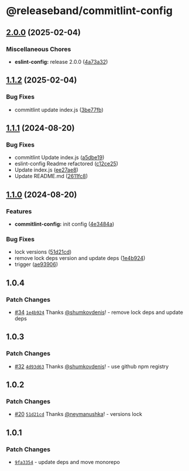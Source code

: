 # @releaseband/commitlint-config

## [2.0.0](https://github.com/releaseband/nodejs-tools/compare/commitlint-config-v1.1.2...commitlint-config-v2.0.0) (2025-02-04)


### Miscellaneous Chores

* **eslint-config:** release 2.0.0 ([4a73a32](https://github.com/releaseband/nodejs-tools/commit/4a73a322b8e56753eed9b6298018b850e9f6c9d8))

## [1.1.2](https://github.com/releaseband/nodejs-tools/compare/commitlint-config-v1.1.1...commitlint-config-v1.1.2) (2025-02-04)


### Bug Fixes

* commitlint update index.js ([3be77fb](https://github.com/releaseband/nodejs-tools/commit/3be77fbb647a3299d738ebb44d096d32adf69896))

## [1.1.1](https://github.com/releaseband/nodejs-tools/compare/commitlint-config-v1.1.0...commitlint-config-v1.1.1) (2024-08-20)


### Bug Fixes

* commitlint Update index.js ([a5dbe19](https://github.com/releaseband/nodejs-tools/commit/a5dbe1963ad2c773323be5bba552d2e7709fa1fa))
* eslint-config Readme refactored ([c12ce25](https://github.com/releaseband/nodejs-tools/commit/c12ce2595ee494b40964ce52d5417f6e3dd63e68))
* Update index.js ([ee27ae8](https://github.com/releaseband/nodejs-tools/commit/ee27ae81eafecb79eb7c6899b69a95daea709da2))
* Update README.md ([2611fc8](https://github.com/releaseband/nodejs-tools/commit/2611fc8945680c72762534237a5c6f972f76133c))

## [1.1.0](https://github.com/releaseband/nodejs-tools/compare/commitlint-config-v1.0.4...commitlint-config-v1.1.0) (2024-08-20)


### Features

* **commitlint-config:** init config ([4e3484a](https://github.com/releaseband/nodejs-tools/commit/4e3484ad7e18b9e31e689e4f8d479702ce734816))


### Bug Fixes

* lock versions ([51d21cd](https://github.com/releaseband/nodejs-tools/commit/51d21cdf74e55804d7bc690fc271fa0abee41b49))
* remove lock deps version and update deps ([1e4b924](https://github.com/releaseband/nodejs-tools/commit/1e4b924798c14b54043b42b18431b78e882d8c82))
* trigger ([ae93906](https://github.com/releaseband/nodejs-tools/commit/ae93906c1bc8eceed0a64feff85d1dbc2b3ed375))

## 1.0.4

### Patch Changes

- [#34](https://github.com/releaseband/nodejs-tools/pull/34) [`1e4b924`](https://github.com/releaseband/nodejs-tools/commit/1e4b924798c14b54043b42b18431b78e882d8c82) Thanks [@shumkovdenis](https://github.com/shumkovdenis)! - remove lock deps and update deps

## 1.0.3

### Patch Changes

- [#32](https://github.com/releaseband/nodejs-tools/pull/32) [`4d93d63`](https://github.com/releaseband/nodejs-tools/commit/4d93d639fe97ba76d815c998e329ae46e658d9b0) Thanks [@shumkovdenis](https://github.com/shumkovdenis)! - use github npm registry

## 1.0.2

### Patch Changes

- [#20](https://github.com/releaseband/nodejs-tools/pull/20) [`51d21cd`](https://github.com/releaseband/nodejs-tools/commit/51d21cdf74e55804d7bc690fc271fa0abee41b49) Thanks [@neymanushka](https://github.com/neymanushka)! - versions lock

## 1.0.1

### Patch Changes

- [`9fa3354`](https://github.com/releaseband/nodejs-tools/commit/9fa33542a66a4b45cd2e85328365fcc78c1de307) - update deps and move monorepo
